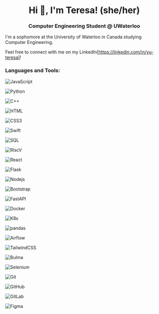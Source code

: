 <h1 align="center">Hi 👋, I'm Teresa! (she/her)</h1>
<h3 align="center">Computer Engineering Student @ UWaterloo</h3>

I'm a sophomore at the University of Waterloo in Canada studying Computer Engineering. 


Feel free to connect with me on my LinkedIn[https://linkedin.com/in/yu-teresa]!


<h3 align="left">Languages and Tools:</h3>

![JavaScript](https://img.shields.io/badge/JavaScript-06062C?style=flat-square&logo=JavaScript)

![Python](https://img.shields.io/badge/Python-blue?style=flat-square&logo=Python&logoColor=white)

![C++](https://img.shields.io/badge/-C++-00599C?style=for-the-badge&logo=cplusplus)

![HTML](https://img.shields.io/badge/HTML5-white?style=flat-square&logo=HTML5)

![CSS3](https://img.shields.io/badge/CSS3-white?style=flat-square&logo=CSS3&logoColor=blue)

![Swift](https://img.shields.io/badge/swift-06062C?style=flat-square&logo=swift)

![SQL](https://img.shields.io/badge/SQL-CC2927?style=flat-square&logo=databricks&logoColor=white)

![RiscV](https://img.shields.io/badge/riscv-black?style=flat-square&logo=riscv)



![React](https://img.shields.io/badge/React-white?style=flat-square&logo=React)

![Flask](https://img.shields.io/badge/Flask-black?style=flat-square&logo=flask)

![Nodejs](https://img.shields.io/badge/-Nodejs-black?style=flat-square&logo=Node.js)

![Bootstrap](https://img.shields.io/badge/Bootstrap-white?style=flat-square&logo=Bootstrap)

![FastAPI](https://img.shields.io/badge/fastapi-black?style=flat-square&logo=fastapi)

![Docker](https://img.shields.io/badge/docker-black?style=flat-square&logo=docker)

![K8s](https://img.shields.io/badge/kubernetes-black?style=flat-square&logo=kubernetes)

![pandas](https://img.shields.io/badge/pandas-black?style=flat-square&logo=pandas)

![Airflow](https://img.shields.io/badge/Apache_Airflow-017CEE?style=flat-square&logo=apacheairflow&logoColor=white)

![TailwindCSS](https://img.shields.io/badge/tailwindcss-white?style=flat-square&logo=tailwindcss)

![Bulma](https://img.shields.io/badge/bulma-white?style=flat-square&logo=bulma)

![Selenium](https://img.shields.io/badge/selenium-06062C?style=flat-square&logo=selenium)

  
![Git](https://img.shields.io/badge/-Git-black?style=flat-square&logo=git)

![GitHub](https://img.shields.io/badge/-GitHub-black?style=flat-square&logo=github)

![GitLab](https://img.shields.io/badge/-GitLab-FCA121?style=flat-square&logo=gitlab)

![Figma](https://img.shields.io/badge/-Figma-white?style=flat-square&logo=Figma)




<!--
<p><img align="center" src="https://github-readme-streak-stats.herokuapp.com/?user=yut-code&" alt="yut-code" /></p>

<p>&nbsp;<img align="center" src="https://github-readme-stats.vercel.app/api?username=yut-code&show_icons=true&title_color=9b00ff&text_color=9b00ff&hide_border=true&locale=en" alt="yut-code" /></p>

### Hi there 👋

**yut-code/yut-code** is a ✨ _special_ ✨ repository because its `README.md` (this file) appears on your GitHub profile.

Here are some ideas to get you started:

- 🔭 I’m currently working on ...
- 🌱 I’m currently learning ...
- 👯 I’m looking to collaborate on ...
- 🤔 I’m looking for help with ...
- 💬 Ask me about ...
- 📫 How to reach me: ...
- 😄 Pronouns: ...
- ⚡ Fun fact: ...
-->
